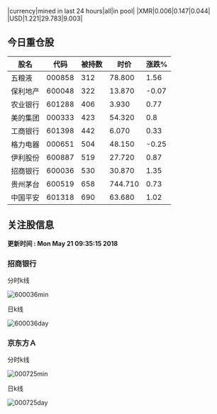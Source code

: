 |currency|mined in last 24 hours|all|in pool|
|XMR|0.006|0.147|0.044|
|USD|1.221|29.783|9.003|

## 今日重仓股 

|股名|代码|被持数|时价|涨跌%|
|---|---|---|---|---|
|五粮液|000858|312|78.800|1.56|
|保利地产|600048|322|13.870|-0.07|
|农业银行|601288|406|3.930|0.77|
|美的集团|000333|423|54.320|0.8|
|工商银行|601398|442|6.070|0.33|
|格力电器|000651|504|48.150|-0.25|
|伊利股份|600887|519|27.720|0.87|
|招商银行|600036|530|30.870|1.35|
|贵州茅台|600519|658|744.710|0.73|
|中国平安|601318|690|63.680|1.02|

## 关注股信息
**更新时间 : Mon May 21 09:35:15 2018**
### 招商银行 
分时k线

![600036min](http://image.sinajs.cn/newchart/min/n/sh600036.gif)

日k线

![600036day](http://image.sinajs.cn/newchart/daily/n/sh600036.gif)

### 京东方Ａ 
分时k线

![000725min](http://image.sinajs.cn/newchart/min/n/sz000725.gif)

日k线

![000725day](http://image.sinajs.cn/newchart/daily/n/sz000725.gif)
